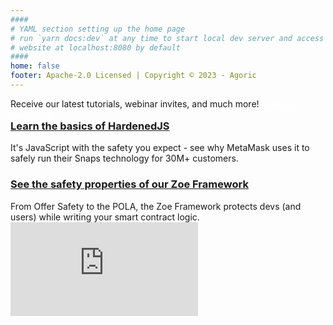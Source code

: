 ```yaml
---
####
# YAML section setting up the home page
# run `yarn docs:dev` at any time to start local dev server and access
# website at localhost:8080 by default
####
home: false
footer: Apache-2.0 Licensed | Copyright © 2023 - Agoric
---
```


<div class="home-banner">
  Receive our latest tutorials, webinar invites, and much more! <a href="https://agoric.com/dev-newsletter" style="color: white;text-decoration: underline;"">Join our newsletter</a>
</div>

<div class="home-section">
  <HomeButtonHeader
    title="Agoric documentation"
    text="The Agoric platform makes it possible to write safer smart contracts with your JavaScript skill set."
  />
  <HomeButtonRow
    title1="What's Agoric"
    text1="Learn about Agoric and its JavaScript platform"
    link1="https://www.agoric.com"
    title2="Getting Started"
    text2="Set up your environment and start building apps"
    link2="/guides/getting-started/"
    title3="Contract Framework"
    text3="See the safety properties of our Zoe Framework"
    link3="/guides/zoe/"
    title4="Token Standards"
    text4="Understand the ins and outs of Agoric's ERTP standard"
    link4="/guides/ertp/"
    title5="Samples"
    text5="Look through our smart contract and dapp examples"
    link5="/guides/zoe/contracts/"
    title6="Bounties"
    text6="A rotating list of incentivized bounties to grow our platform"
    link6="https://components.agoric.com/bounties/open-bounties"
    />
</div>

<div class="home-section">
  <HomeButtonHeader
    title="Blockchain resources"
    text="The tools your need to get the job done."
  />
  <HomeButtonRow
    title1="Block Explorer"
    text1="View transactions across the Agoric chain"
    link1="https://bigdipper.live/agoric"
    title2="Keplr Wallet"
    text2="Sign transactions with the most popular wallet in Cosmos"
    link2="https://www.keplr.app/download"
    title3="Component Library"
    text3="Pre-built smart contracts for DeFi, NFTs, and cross-chain!"
    link3="https://components.agoric.com/"
    title4="Cosmos SDK"
    text4="Our battle-tested consensus mechanism"
    link4="https://docs.cosmos.network/"
    title5="IBC"
    text5="The protocol ensuring Agoric is interoperable with 60+ chains"
    link5="https://ibc.cosmos.network/main"
    title6="Integrations"
    text6="Browse through our catalogue of integrations"
    link6="/guides/integration/chain-integration"
    />
  </div>

<div class="home-section">
  <HomeButtonHeader
      title="Ready to learn more?"
      text="Once you've completed the Getting Started, here are a few next steps."
    />
  <h3 style="margin-top: 0em;">
    <a href="/guides/js-programming/hardened-js.html">Learn the basics of HardenedJS</a>
  </h3>
  It's JavaScript with the safety you expect - see why MetaMask uses it to safely run their Snaps technology for 30M+ customers.
  <h3>
    <a href="/guides/zoe/">See the safety properties of our Zoe Framework</a>
  </h3>
  From Offer Safety to the POLA, the Zoe Framework protects devs (and users) while writing your smart contract logic.
</div>

<div class="home-section">
  <HomeButtonHeader
      title="Videos"
      text="Check out our primer on writing programmable smart contracts in JavaScript!"
    />

  <div>
<iframe class="youtube-embed" src="https://www.youtube-nocookie.com/embed/Em32hztid_k?si=3bfO6P4vEWV-qoKd&amp;controls=0" title="YouTube video player" frameborder="0" allow="accelerometer; autoplay; clipboard-write; encrypted-media; gyroscope; picture-in-picture; web-share" allowfullscreen></iframe>
  </div>
</div>

<div class="home-section">
  <HomeButtonHeader
      title="Connect with us"
      text=""
    />
  <HomeButtonRow
    title1="Office Hours"
    text1="Workshop ideas with our engineers every Wednesday!"
    link1="https://agoric.com/office-hours"
    title2="Discord"
    text2="Meet our developer community and make friend <3"
    link2="https://agoric.com/discord"
    title3="Twitter"
    text3="Catch up on all things Agoric product, events, and more"
    link3="https://twitter.com/agoric"
  />
</div>